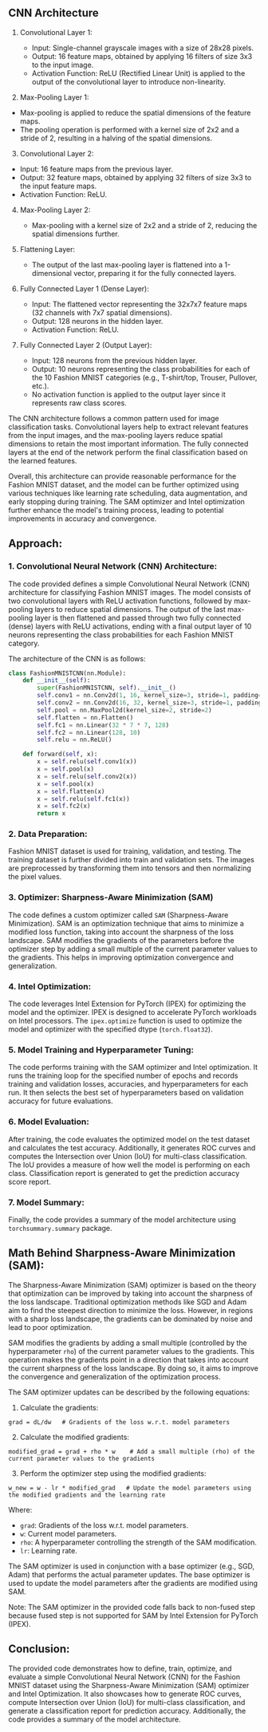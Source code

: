 ## CNN Architecture 

1. Convolutional Layer 1:
   - Input: Single-channel grayscale images with a size of 28x28 pixels.
   - Output: 16 feature maps, obtained by applying 16 filters of size 3x3 to the input image.
   - Activation Function: ReLU (Rectified Linear Unit) is applied to the output of the convolutional layer to introduce non-linearity.

  2. Max-Pooling Layer 1:
   - Max-pooling is applied to reduce the spatial dimensions of the feature maps.
   - The pooling operation is performed with a kernel size of 2x2 and a stride of 2, resulting in a halving of the spatial dimensions.

  3. Convolutional Layer 2:
   - Input: 16 feature maps from the previous layer.
   - Output: 32 feature maps, obtained by applying 32 filters of size 3x3 to the input feature maps.
   - Activation Function: ReLU.

4. Max-Pooling Layer 2:
   - Max-pooling with a kernel size of 2x2 and a stride of 2, reducing the spatial dimensions further.

5. Flattening Layer:
   - The output of the last max-pooling layer is flattened into a 1-dimensional vector, preparing it for the fully connected layers.

6. Fully Connected Layer 1 (Dense Layer):
   - Input: The flattened vector representing the 32x7x7 feature maps (32 channels with 7x7 spatial dimensions).
   - Output: 128 neurons in the hidden layer.
   - Activation Function: ReLU.

7. Fully Connected Layer 2 (Output Layer):
   - Input: 128 neurons from the previous hidden layer.
   - Output: 10 neurons representing the class probabilities for each of the 10 Fashion MNIST categories (e.g., T-shirt/top, Trouser, Pullover, etc.).
   - No activation function is applied to the output layer since it represents raw class scores.

The CNN architecture follows a common pattern used for image classification tasks. 
Convolutional layers help to extract relevant features from the input images, and the max-pooling layers reduce spatial dimensions to retain the most
important information. The fully connected layers at the end of the network perform the final classification based on the learned features.

Overall, this architecture can provide reasonable performance for the Fashion MNIST dataset, and the model can be further optimized using various
techniques like learning rate scheduling, data augmentation, and early stopping during training. The SAM optimizer and Intel optimization further enhance the 
model's training process, leading to potential improvements in accuracy and convergence.


## Approach:

### 1. Convolutional Neural Network (CNN) Architecture:
The code provided defines a simple Convolutional Neural Network (CNN) architecture for classifying Fashion MNIST images. 
The model consists of two convolutional layers with ReLU activation functions, followed by max-pooling layers to reduce spatial dimensions. 
The output of the last max-pooling layer is then flattened and passed through two fully connected (dense) layers with ReLU activations, ending with a final 
output layer of 10 neurons representing the class probabilities for each Fashion MNIST category.

The architecture of the CNN is as follows:

```python
class FashionMNISTCNN(nn.Module):
    def __init__(self):
        super(FashionMNISTCNN, self).__init__()
        self.conv1 = nn.Conv2d(1, 16, kernel_size=3, stride=1, padding=1)
        self.conv2 = nn.Conv2d(16, 32, kernel_size=3, stride=1, padding=1)
        self.pool = nn.MaxPool2d(kernel_size=2, stride=2)
        self.flatten = nn.Flatten()
        self.fc1 = nn.Linear(32 * 7 * 7, 128)
        self.fc2 = nn.Linear(128, 10)
        self.relu = nn.ReLU()

    def forward(self, x):
        x = self.relu(self.conv1(x))
        x = self.pool(x)
        x = self.relu(self.conv2(x))
        x = self.pool(x)
        x = self.flatten(x)
        x = self.relu(self.fc1(x))
        x = self.fc2(x)
        return x
```

### 2. Data Preparation:
Fashion MNIST dataset is used for training, validation, and testing. The training dataset is further divided into train and validation sets.
The images are preprocessed by transforming them into tensors and then normalizing the pixel values.

### 3. Optimizer: Sharpness-Aware Minimization (SAM)
The code defines a custom optimizer called `SAM` (Sharpness-Aware Minimization). SAM is an optimization technique that aims to minimize a modified 
loss function, taking into account the sharpness of the loss landscape. SAM modifies the gradients of the parameters before the optimizer step by adding 
a small multiple of the current parameter values to the gradients. This helps in improving optimization convergence and generalization.

### 4. Intel Optimization:
The code leverages Intel Extension for PyTorch (IPEX) for optimizing the model and the optimizer. IPEX is designed to accelerate PyTorch workloads on 
Intel processors. The `ipex.optimize` function is used to optimize the model and optimizer with the specified dtype (`torch.float32`).

### 5. Model Training and Hyperparameter Tuning:
The code performs training with the SAM optimizer and Intel optimization. It runs the training loop for the specified number of epochs and records training 
and validation losses, accuracies, and hyperparameters for each run. It then selects the best set of hyperparameters based on validation accuracy for future 
evaluations.

### 6. Model Evaluation:
After training, the code evaluates the optimized model on the test dataset and calculates the test accuracy. Additionally, it generates ROC curves and 
computes the Intersection over Union (IoU) for multi-class classification. The IoU provides a measure of how well the model is performing on each class. 
Classification report is generated to get the prediction accuracy score report.

### 7. Model Summary:
Finally, the code provides a summary of the model architecture using `torchsummary.summary` package.

## Math Behind Sharpness-Aware Minimization (SAM):

The Sharpness-Aware Minimization (SAM) optimizer is based on the theory that optimization can be improved by taking into account the sharpness of the loss 
landscape. Traditional optimization methods like SGD and Adam aim to find the steepest direction to minimize the loss. However, in regions with a sharp loss
landscape, the gradients can be dominated by noise and lead to poor optimization.

SAM modifies the gradients by adding a small multiple (controlled by the hyperparameter `rho`) of the current parameter values to the gradients.
This operation makes the gradients point in a direction that takes into account the current sharpness of the loss landscape. By doing so, it aims to
improve the convergence and generalization of the optimization process.

The SAM optimizer updates can be described by the following equations:

1. Calculate the gradients:
```
grad = dL/dw   # Gradients of the loss w.r.t. model parameters
```

2. Calculate the modified gradients:
```
modified_grad = grad + rho * w    # Add a small multiple (rho) of the current parameter values to the gradients
```

3. Perform the optimizer step using the modified gradients:
```
w_new = w - lr * modified_grad   # Update the model parameters using the modified gradients and the learning rate
```

Where:
- `grad`: Gradients of the loss w.r.t. model parameters.
- `w`: Current model parameters.
- `rho`: A hyperparameter controlling the strength of the SAM modification.
- `lr`: Learning rate.

The SAM optimizer is used in conjunction with a base optimizer (e.g., SGD, Adam) that performs the actual parameter updates. 
The base optimizer is used to update the model parameters after the gradients are modified using SAM.

Note: The SAM optimizer in the provided code falls back to non-fused step because fused step is not supported for SAM by Intel Extension for PyTorch (IPEX).

## Conclusion:
The provided code demonstrates how to define, train, optimize, and evaluate a simple Convolutional Neural Network (CNN) for the Fashion MNIST dataset 
using the Sharpness-Aware Minimization (SAM) optimizer and Intel Optimization. It also showcases how to generate ROC curves,
compute Intersection over Union (IoU) for multi-class classification, and generate a classification report for prediction accuracy. 
Additionally, the code provides a summary of the model architecture.
